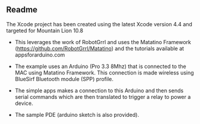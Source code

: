 ## Readme
The Xcode project has been created using the latest Xcode version 4.4 and targeted for 
 Mountain Lion 10.8

* This leverages the work of RobotGrrl and uses the Matatino Framework 
  (https://github.com/RobotGrrl/Matatino) and the tutorials available at appsforarduino.com
  
* The example uses an Arduino (Pro 3.3 8Mhz) that is connected to the MAC using Matatino
Framework. This connection is made wireless using BlueSirf  Bluetooth module (SPP) profile.

* The simple apps makes a connection to this Arduino and then sends serial commands which
are then translated to trigger a relay to power a device.

* The sample PDE (arduino sketch is also provided).